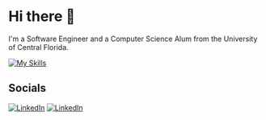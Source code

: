 # Hi there 👋

I'm a Software Engineer and a Computer Science Alum from the University of Central Florida.

[![My Skills](https://skillicons.dev/icons?i=java,cs,c,cpp,python,html,css,js,ts,bootstrap,react,nodejs,dotnet)](https://skillicons.dev)

## Socials

[![LinkedIn](https://skillicons.dev/icons?i=github)](https://github.com/RyanTurner02)
[![LinkedIn](https://skillicons.dev/icons?i=linkedin)](https://www.linkedin.com/in/ryanturner02/)
